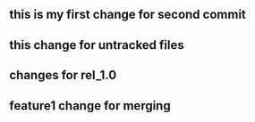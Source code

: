## this is my first change for second commit

## this change for untracked files

## changes for rel_1.0

## feature1 change for merging